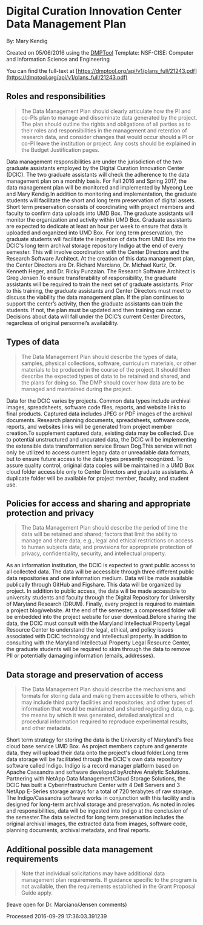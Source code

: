# Digital Curation Innovation Center Data Management Plan 

By: Mary Kendig

Created on 05/06/2016 using the [DMPTool](https://dmp.cdlib.org/) Template: NSF-CISE: Computer and Information Science and Engineering

You can find the full-text at [https://dmptool.org/api/v1/plans_full/21243.pdf](https://dmptool.org/api/v1/plans_full/21243.pdf) 

## Roles and responsibilities

> The Data Management Plan should clearly articulate how the PI and co-PIs plan to manage and disseminate data generated by the project. The plan should outline the rights and obligations of all parties as to their roles and responsibilities in the management and retention of research data, and consider changes that would occur should a PI or co-PI leave the institution or project. Any costs should be explained in the Budget Justification pages.

Data management responsibilities are under the jurisdiction of the two graduate assistants employed by the Digital Curation Innovation Center (DCIC). The two graduate assistants will check the adherence to the data management plan on a monthly basis. For Fall 2016 and Spring 2017, the data management plan will be monitored and implemented by Myeong Lee and Mary Kendig.In addition to monitoring and implementation, the graduate students will facilitate the short and long term preservation of digital assets. Short term preservation consists of coordinating with project members and faculty to confirm data uploads into UMD Box. The graduate assistants will monitor the organization and activity within UMD Box. Graduate assistants are expected to dedicate at least an hour per week to ensure that data is uploaded and organized into UMD Box. For long term preservation, the graduate students will facilitate the ingestion of data from UMD Box into the DCIC's long term archival storage repository Indigo at the end of every semester. This will involve coordination with the Center Directors and the Research Software Architect. At the creation of this data management plan, the Center Directors are Dr. Richard Marciano, Dr. Michael Kurtz, Dr. Kenneth Heger, and Dr. Ricky Punzalan. The Research Software Architect is Greg Jensen.To ensure transferability of responsibility, the graduate assistants will be required to train the next set of graduate assistants. Prior to this training, the graduate assistants and Center Directors must meet to discuss the viability the data management plan. If the plan continues to support the center&rsquo;s activity, then the graduate assistants can train the students. If not, the plan must be updated and then training can occur. Decisions about data will fall under the DCIC&rsquo;s current Center Directors, regardless of original personnel&rsquo;s availability.

## Types of data

> The Data Management Plan should describe the types of data, samples, physical collections, software, curriculum materials, or other materials to be produced in the course of the project. It should then describe the expected types of data to be retained and shared, and the plans for doing so. The DMP should cover how data are to be managed and maintained during the project.

Data for the DCIC varies by projects. Common data types include archival images, spreadsheets, software code files, reports, and website links to final products. Captured data includes JPEG or PDF images of the archival documents. Research planning documents, spreadsheets, software code, reports, and websites links will be generated from project member creation.To supplement captured data, existing data may be collected. Due to potential unstructured and uncurated data, the DCIC will be implementing the extensible data transformation service Brown Dog.This service will not only be utilized to access current legacy data or unreadable data formats, but to ensure future access to the data types presently recognized. To assure quality control, original data copies will be maintained in a UMD Box cloud folder accessible only to Center Directors and graduate assistants. A duplicate folder will be available for project member, faculty, and student use.

## Policies for access and sharing and appropriate protection and privacy

> The Data Management Plan should describe the period of time the data will be retained and shared; factors that limit the ability to manage and share data, e.g., legal and ethical restrictions on access to human subjects data; and provisions for appropriate protection of privacy, confidentiality, security, and intellectual property.

As an information institution, the DCIC is expected to grant public access to all collected data. The data will be accessible through three different public data repositories and one information medium. Data will be made available publically through GitHub and Figshare. This data will be organized by project. In addition to public access, the data will be made accessible to university students and faculty through the Digital Repository for University of Maryland Research (DRUM). Finally, every project is required to maintain a project blog/website. At the end of the semester, a compressed folder will be embedded into the project website for user download.Before sharing the data, the DCIC must consult with the Maryland Intellectual Property Legal Resource Center to understand the legal, ethical, and policy issues associated with DCIC technology and intellectual property. In addition to consulting with the Maryland Intellectual Property Legal Resource Center, the graduate students will be required to skim through the data to remove PII or potentially damaging information (emails, addresses).

## Data storage and preservation of access

> The Data Management Plan should describe the mechanisms and formats for storing data and making them accessible to others, which may include third party facilities and repositories; and other types of information that would be maintained and shared regarding data, e.g. the means by which it was generated, detailed analytical and procedural information required to reproduce experimental results, and other metadata.

Short term strategy for storing the data is the University of Maryland's free cloud base service UMD Box. As project members capture and generate data, they will upload their data onto the project's cloud folder.Long term data storage will be facilitated through the DCIC's own data repository software called Indigo. Indigo is a record manager platform based on Apache Cassandra and software developed byArchive Analytic Solutions. Partnering with NetApp Data Management/Cloud Storage Solutions, the DCIC has built a Cyberinfrastructure Center with 4 Dell Servers and 3 NetApp E-Series storage arrays for a total of 720 terabytes of raw storage. The Indigo/Cassandra software works in conjunction with this facility and is designed for long-term archival storage and preservation. As noted in roles and responsibilities, data will be ingested into Indigo at the conclusion of the semester.The data selected for long term preservation includes the original archival images, the extracted data from images, software code, planning documents, archival metadata, and final reports.

## Additional possible data management requirements

> Note that individual solicitations may have additional data management plan requirements. If guidance specific to the program is not available, then the requirements established in the Grant Proposal Guide apply.

(leave open for Dr. Marciano/Jensen comments)

Processed 2016-09-29 17:36:03.391239
